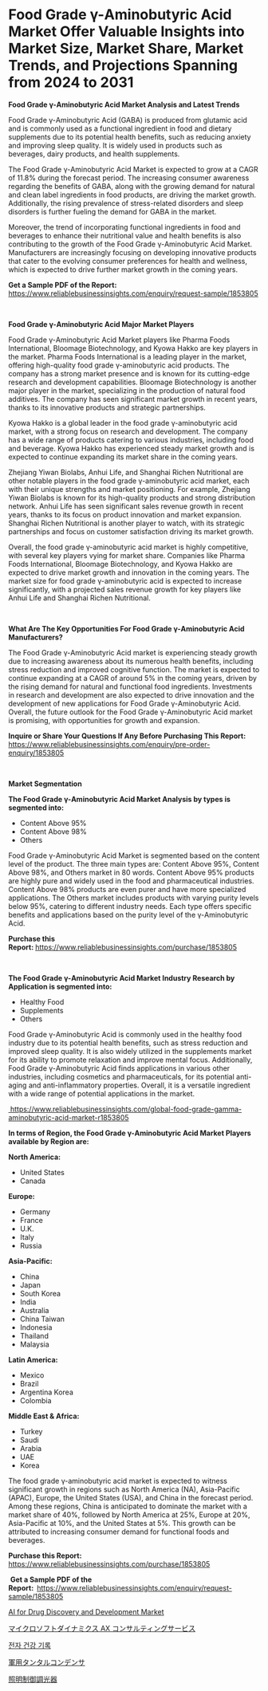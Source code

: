 <p><h1>Food Grade γ-Aminobutyric Acid Market Offer Valuable Insights into Market Size, Market Share, Market Trends, and Projections Spanning from 2024 to 2031</h1></p><p><strong>Food Grade γ-Aminobutyric Acid Market Analysis and Latest Trends</strong></p>
<p><p>Food Grade γ-Aminobutyric Acid (GABA) is produced from glutamic acid and is commonly used as a functional ingredient in food and dietary supplements due to its potential health benefits, such as reducing anxiety and improving sleep quality. It is widely used in products such as beverages, dairy products, and health supplements.</p><p>The Food Grade γ-Aminobutyric Acid Market is expected to grow at a CAGR of 11.8% during the forecast period. The increasing consumer awareness regarding the benefits of GABA, along with the growing demand for natural and clean label ingredients in food products, are driving the market growth. Additionally, the rising prevalence of stress-related disorders and sleep disorders is further fueling the demand for GABA in the market.</p><p>Moreover, the trend of incorporating functional ingredients in food and beverages to enhance their nutritional value and health benefits is also contributing to the growth of the Food Grade γ-Aminobutyric Acid Market. Manufacturers are increasingly focusing on developing innovative products that cater to the evolving consumer preferences for health and wellness, which is expected to drive further market growth in the coming years.</p></p>
<p><strong>Get a Sample PDF of the Report:&nbsp;</strong> <a href="https://www.reliablebusinessinsights.com/enquiry/request-sample/1853805">https://www.reliablebusinessinsights.com/enquiry/request-sample/1853805</a></p>
<p>&nbsp;</p>
<p><strong>Food Grade γ-Aminobutyric Acid Major Market Players</strong></p>
<p><p>Food Grade γ-Aminobutyric Acid Market players like Pharma Foods International, Bloomage Biotechnology, and Kyowa Hakko are key players in the market. Pharma Foods International is a leading player in the market, offering high-quality food grade γ-aminobutyric acid products. The company has a strong market presence and is known for its cutting-edge research and development capabilities. Bloomage Biotechnology is another major player in the market, specializing in the production of natural food additives. The company has seen significant market growth in recent years, thanks to its innovative products and strategic partnerships.</p><p>Kyowa Hakko is a global leader in the food grade γ-aminobutyric acid market, with a strong focus on research and development. The company has a wide range of products catering to various industries, including food and beverage. Kyowa Hakko has experienced steady market growth and is expected to continue expanding its market share in the coming years.</p><p>Zhejiang Yiwan Biolabs, Anhui Life, and Shanghai Richen Nutritional are other notable players in the food grade γ-aminobutyric acid market, each with their unique strengths and market positioning. For example, Zhejiang Yiwan Biolabs is known for its high-quality products and strong distribution network. Anhui Life has seen significant sales revenue growth in recent years, thanks to its focus on product innovation and market expansion. Shanghai Richen Nutritional is another player to watch, with its strategic partnerships and focus on customer satisfaction driving its market growth.</p><p>Overall, the food grade γ-aminobutyric acid market is highly competitive, with several key players vying for market share. Companies like Pharma Foods International, Bloomage Biotechnology, and Kyowa Hakko are expected to drive market growth and innovation in the coming years. The market size for food grade γ-aminobutyric acid is expected to increase significantly, with a projected sales revenue growth for key players like Anhui Life and Shanghai Richen Nutritional.</p></p>
<p>&nbsp;</p>
<p><strong>What Are The Key Opportunities For Food Grade γ-Aminobutyric Acid Manufacturers?</strong></p>
<p><p>The Food Grade γ-Aminobutyric Acid market is experiencing steady growth due to increasing awareness about its numerous health benefits, including stress reduction and improved cognitive function. The market is expected to continue expanding at a CAGR of around 5% in the coming years, driven by the rising demand for natural and functional food ingredients. Investments in research and development are also expected to drive innovation and the development of new applications for Food Grade γ-Aminobutyric Acid. Overall, the future outlook for the Food Grade γ-Aminobutyric Acid market is promising, with opportunities for growth and expansion.</p></p>
<p><strong>Inquire or Share Your Questions If Any Before Purchasing This Report:</strong> <a href="https://www.reliablebusinessinsights.com/enquiry/pre-order-enquiry/1853805">https://www.reliablebusinessinsights.com/enquiry/pre-order-enquiry/1853805</a></p>
<p>&nbsp;</p>
<p><strong>Market Segmentation</strong></p>
<p><strong>The Food Grade γ-Aminobutyric Acid Market Analysis by types is segmented into:</strong></p>
<p><ul><li>Content Above 95%</li><li>Content Above 98%</li><li>Others</li></ul></p>
<p><p>Food Grade γ-Aminobutyric Acid Market is segmented based on the content level of the product. The three main types are: Content Above 95%, Content Above 98%, and Others market in 80 words. Content Above 95% products are highly pure and widely used in the food and pharmaceutical industries. Content Above 98% products are even purer and have more specialized applications. The Others market includes products with varying purity levels below 95%, catering to different industry needs. Each type offers specific benefits and applications based on the purity level of the γ-Aminobutyric Acid.</p></p>
<p><strong>Purchase this Report:&nbsp;</strong><a href="https://www.reliablebusinessinsights.com/purchase/1853805">https://www.reliablebusinessinsights.com/purchase/1853805</a></p>
<p>&nbsp;</p>
<p><strong>The Food Grade γ-Aminobutyric Acid Market Industry Research by Application is segmented into:</strong></p>
<p><ul><li>Healthy Food</li><li>Supplements</li><li>Others</li></ul></p>
<p><p>Food Grade γ-Aminobutyric Acid is commonly used in the healthy food industry due to its potential health benefits, such as stress reduction and improved sleep quality. It is also widely utilized in the supplements market for its ability to promote relaxation and improve mental focus. Additionally, Food Grade γ-Aminobutyric Acid finds applications in various other industries, including cosmetics and pharmaceuticals, for its potential anti-aging and anti-inflammatory properties. Overall, it is a versatile ingredient with a wide range of potential applications in the market.</p></p>
<p><a href="https://www.reliablebusinessinsights.com/global-food-grade-gamma-aminobutyric-acid-market-r1853805">&nbsp;https://www.reliablebusinessinsights.com/global-food-grade-gamma-aminobutyric-acid-market-r1853805</a></p>
<p><strong>In terms of Region, the Food Grade γ-Aminobutyric Acid Market Players available by Region are:</strong></p>
<p>
    <p> <strong> North America: </strong>
        <ul>
            <li>United States</li>
            <li>Canada</li>
        </ul>
        </p> 
    <p> <strong> Europe: </strong>
        <ul>
            <li>Germany</li>
            <li>France</li>
            <li>U.K.</li>
            <li>Italy</li>
            <li>Russia</li>
        </ul>
        </p> 
    <p> <strong> Asia-Pacific: </strong>
        <ul>
            <li>China</li>
            <li>Japan</li>
            <li>South Korea</li>
            <li>India</li>
            <li>Australia</li>
            <li>China Taiwan</li>
            <li>Indonesia</li>
            <li>Thailand</li>
            <li>Malaysia</li>
        </ul>
        </p> 
    <p> <strong> Latin America: </strong>
        <ul>
            <li>Mexico</li>
            <li>Brazil</li>
            <li>Argentina Korea</li>
            <li>Colombia</li>
        </ul>
        </p> 
    <p> <strong> Middle East & Africa: </strong>
        <ul>
            <li>Turkey</li>
            <li>Saudi</li>
            <li>Arabia</li>
            <li>UAE</li>
            <li>Korea</li>
        </ul>
    </p>
    </p>
<p><p>The food grade γ-aminobutyric acid market is expected to witness significant growth in regions such as North America (NA), Asia-Pacific (APAC), Europe, the United States (USA), and China in the forecast period. Among these regions, China is anticipated to dominate the market with a market share of 40%, followed by North America at 25%, Europe at 20%, Asia-Pacific at 10%, and the United States at 5%. This growth can be attributed to increasing consumer demand for functional foods and beverages.</p></p>
<p><strong>Purchase this Report: </strong><a href="https://www.reliablebusinessinsights.com/purchase/1853805">https://www.reliablebusinessinsights.com/purchase/1853805</a></p>
<p>&nbsp;<strong>Get a Sample PDF of the Report:&nbsp;&nbsp;</strong><a href="https://www.reliablebusinessinsights.com/enquiry/request-sample/1853805">https://www.reliablebusinessinsights.com/enquiry/request-sample/1853805</a></p>
<p><strong></strong></p>
<p><p><a href="https://github.com/jaidynmorantestelletmjzya/Market-Research-Report-List-3/blob/main/ai-for-drug-discovery-and-development-market.md">AI for Drug Discovery and Development Market</a></p><p><a href="https://medium.com/@jacksonwiza1924/%E3%83%9E%E3%82%A4%E3%82%AF%E3%83%AD%E3%82%BD%E3%83%95%E3%83%88%E3%83%80%E3%82%A4%E3%83%8A%E3%83%9F%E3%82%AF%E3%82%B9ax%E3%82%B3%E3%83%B3%E3%82%B5%E3%83%AB%E3%83%86%E3%82%A3%E3%83%B3%E3%82%B0%E3%82%B5%E3%83%BC%E3%83%93%E3%82%B9%E3%81%AE%E5%B8%82%E5%A0%B4%E3%82%B7%E3%82%A7%E3%82%A2%E3%81%AE%E9%80%B2%E5%8C%96%E3%81%A82024%E5%B9%B4%E3%81%8B%E3%82%892031%E5%B9%B4%E3%81%AE%E5%B8%82%E5%A0%B4%E6%88%90%E9%95%B7%E3%83%88%E3%83%AC%E3%83%B3%E3%83%89-e432ae19db06">マイクロソフトダイナミクス AX コンサルティングサービス</a></p><p><a href="https://github.com/vsn7qpua81q/Market-Research-Report-List-2/blob/main/8672647122371.md">전자 건강 기록</a></p><p><a href="https://github.com/jkjreqjscoxx7/Market-Research-Report-List-2/blob/main/7340435124307.md">軍用タンタルコンデンサ</a></p><p><a href="https://github.com/AhmadMann1950/Market-Research-Report-List-1/blob/main/8482872123465.md">照明制御調光器</a></p></p>